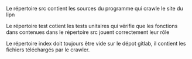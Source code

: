 Le répertoire src contient les sources du programme qui crawle le site du lipn

Le répertoire test cotient les tests unitaires qui vérifie que les fonctions
dans contenues dans le répertoire src jouent correctement leur rôle

Le répertoire index doit toujours être vide sur le dépot gitlab, il contient
les fichiers téléchargés par le crawler.


